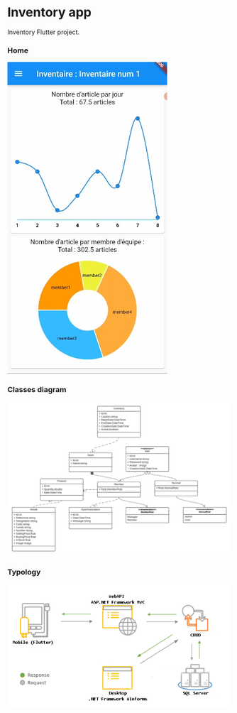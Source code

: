 # Inventory app

Inventory Flutter project.

### Home
![login](https://github.com/Medomane/Inventory/blob/main/images/home.jpg?raw=true)

### Classes diagram
![diagram](https://github.com/Medomane/Inventory/blob/main/images/Classes-diagram.png?raw=true)

### Typology
![typology](https://github.com/Medomane/Inventory/blob/main/images/typology.png?raw=true)